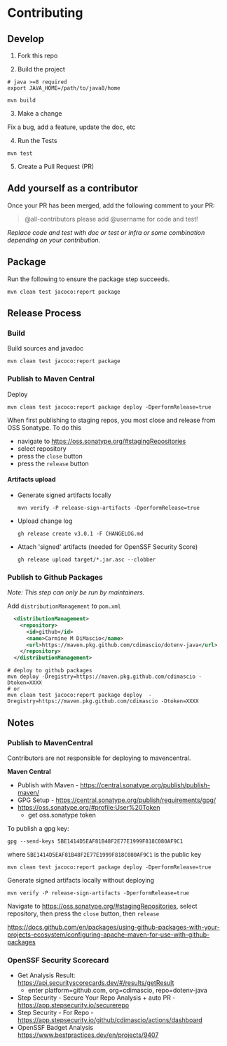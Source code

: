 # Contributing

## Develop

1. Fork this repo

2. Build the project

  ```shell
  # java >=8 required
  export JAVA_HOME=/path/to/java8/home

  mvn build
  ```

3. Make a change

  Fix a bug, add a feature, update the doc, etc

4. Run the Tests

  ```shell
  mvn test
  ```

5. Create a Pull Request (PR)

## Add yourself as a contributor

Once your PR has been merged, add the following comment to your PR:

>@all-contributors please add @username for code and test!

_Replace code and test with doc or test or infra or some combination depending on your contribution._

## Package

Run the following to ensure the package step succeeds.

```shell
mvn clean test jacoco:report package 
```

## Release Process

### Build

Build sources and javadoc
```shell
mvn clean test jacoco:report package 
```

### Publish to Maven Central

Deploy
```shell
mvn clean test jacoco:report package deploy -DperformRelease=true
```
When first publishing to staging repos, you most close and release from OSS Sonatype. To do this
- navigate to https://oss.sonatype.org/#stagingRepositories
- select repository
- press the `close` button
- press the `release` button

#### Artifacts upload

- Generate signed artifacts locally
  ```shell
  mvn verify -P release-sign-artifacts -DperformRelease=true
  ```

- Upload change log
  ```shell
  gh release create v3.0.1 -F CHANGELOG.md
  ```

- Attach 'signed' artifacts (needed for OpenSSF Security Score)
  ```shell
  gh release upload target/*.jar.asc --clobber       
  ```

### Publish to Github Packages

_Note: This step can only be run by maintainers._

Add `distributionManagement` to `pom.xml`

```xml
  <distributionManagement>
    <repository>
      <id>github</id>
      <name>Carmine M DiMascio</name>
      <url>https://maven.pkg.github.com/cdimascio/dotenv-java</url>
    </repository>
  </distributionManagement>
```

```shell
# deploy to github packages
mvn deploy -Dregistry=https://maven.pkg.github.com/cdimascio -Dtoken=XXXX
# or
mvn clean test jacoco:report package deploy  -Dregistry=https://maven.pkg.github.com/cdimascio -Dtoken=XXXX
```

## Notes


### Publish to MavenCentral

Contributors are not responsible for deploying to mavencentral.

**Maven Central**

- Publish with Maven - https://central.sonatype.org/publish/publish-maven/
- GPG Setup - https://central.sonatype.org/publish/requirements/gpg/
- https://oss.sonatype.org/#profile;User%20Token
  - get oss.sonatype token

To publish a gpg key:

```shell
gpg --send-keys 5BE1414D5EAF81B48F2E77E1999F818C080AF9C1
````

where `5BE1414D5EAF81B48F2E77E1999F818C080AF9C1` is the public key


```shell
mvn clean test jacoco:report package deploy -DperformRelease=true
```

Generate signed artifacts locally without deploying

```shell
mvn verify -P release-sign-artifacts -DperformRelease=true
```

Navigate to https://oss.sonatype.org/#stagingRepositories, select repository, then press the `close` button, then  `release`


https://docs.github.com/en/packages/using-github-packages-with-your-projects-ecosystem/configuring-apache-maven-for-use-with-github-packages


### OpenSSF Security Scorecard
- Get Analysis Result: https://api.securityscorecards.dev/#/results/getResult
  - enter platform=github.com, org=cdimascio, repo=dotenv-java
- Step Security - Secure Your Repo Analysis + auto PR - https://app.stepsecurity.io/securerepo
- Step Security - For Repo - https://app.stepsecurity.io/github/cdimascio/actions/dashboard
- OpenSSF Badget Analysis https://www.bestpractices.dev/en/projects/9407
